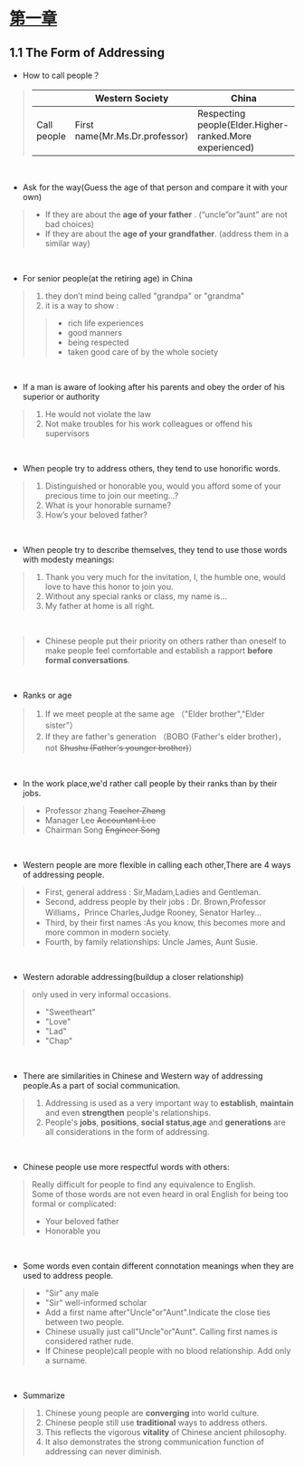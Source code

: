 # [第一章](https://github.com/LOUHOIN/Western-Culture-Notes)
## 1.1 The Form of Addressing

* How to call people？
>|        | Western Society  |China|
>|  ----  | ---------------  |---- |
>| Call people  | First name(Mr.Ms.Dr.professor)|Respecting people(Elder.Higher-ranked.More experienced)|
<br/>

* Ask for the way(Guess the age of that person and compare it with your own)
>+ If they are about the **age of your father** . (“uncle”or”aunt” are not bad choices)<br/>
>+ If they are about the **age of your grandfather**. (address them in a similar way)

<br/>

* For senior people(at the retiring age) in China
>1. they don’t mind being called "grandpa" or "grandma"<br/>
>2. it is a way to show :
>>+ rich life experiences <br/>
>>+ good manners<br/>
>>+ being respected<br/>
>>+ taken good care of by the whole society

<br/>

* If a man is aware of looking after his parents and obey the order of his superior or authority
>1. He would not violate the law<br/>
>2. Not make troubles for his work colleagues or offend his supervisors

<br/>


* When people try to address others, they tend to use honorific words.
>1. Distinguished or honorable you, would you afford some of your precious time to join our meeting…?<br/>
>2. What is your honorable surname?<br/>
>3. How’s your beloved father?

<br/>


* When people try to describe themselves, they tend to use those words with modesty meanings:

>1. Thank you very much for the invitation, I, the humble one, would love to have this honor to join you.<br/>
>2. Without any special ranks or class, my name is…<br/>
>3. My father at home is all right.

<br/>

>+ Chinese people put their priority on others rather than oneself to make people feel comfortable and establish a rapport  **before formal conversations**.  

<br/>


* Ranks or age
>1. If we meet people at the same age	（"Elder brother","Elder sister"）<br/>
>2. If they are father's generation	（BOBO (Father's elder brother)，not ~~Shushu (Father's younger brother)~~）

<br>

* In the work place,we'd rather call people by their ranks than by their jobs.
>+ Professor zhang  ~~Teacher Zhang~~ <br>
>+ Manager Lee ~~Accountant Lee~~<br>
>+ Chairman Song ~~Engineer Song~~

<br>

* Western people are more flexible in calling each other,There are 4 ways of addressing people.
>+ First, general address :	Sir,Madam,Ladies and Gentleman.<br>
>+ Second, address people by their jobs :	Dr. Brown,Professor Williams，Prince Charles,Judge Rooney, Senator Harley...<br>
>+ Third, by their first names :As you know, this becomes more and more common in modern society.<br>
>+ Fourth, by family relationships: Uncle James, Aunt Susie.

<br>

* Western adorable addressing(buildup a closer relationship)
> only used in very informal occasions.
>+ "Sweetheart"
>+ "Love"
>+ "Lad"
>+ "Chap"

<br>

* There are similarities in Chinese and Western way of addressing people.As a part of social communication.
>1. Addressing is used as a very important way to **establish**, **maintain** and even **strengthen** people's relationships.<br>
>2. People's **jobs**, **positions**, **social status**,**age** and **generations** are all considerations in the form of addressing.

<br>

* Chinese people use more respectful words with others:
>Really difficult for people to find any equivalence to English.<br>
>Some of those words are not even heard in oral English for being too formal or complicated:
>+ Your beloved father<br>
>+ Honorable you<br>

<br>

* Some words even contain different connotation meanings when they are used to address people.
>+ "Sir" any male<br>
>+ "Sir" well-informed scholar<br>
>+ Add a first name after"Uncle"or"Aunt".Indicate the close ties between two people.<br>
>+ Chinese usually just call"Uncle"or"Aunt". Calling first names is considered rather rude.<br>
>+ If Chinese people)call people with no blood relationship. Add only a surname.

<br>

* Summarize
>1. Chinese young people are **converging** into world culture.<br>
>2. Chinese people still use **traditional** ways to address others.<br>
>3. This reflects the vigorous **vitality** of Chinese ancient philosophy.<br>
>4. It also demonstrates the strong communication function of addressing can never diminish.